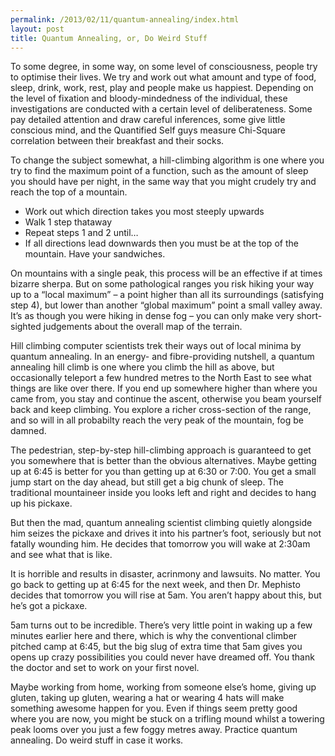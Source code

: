 ```yaml
---
permalink: /2013/02/11/quantum-annealing/index.html
layout: post
title: Quantum Annealing, or, Do Weird Stuff
---
```

To some degree, in some way, on some level of consciousness, people try to optimise their lives. We try and work out what amount and type of food, sleep, drink, work, rest, play and people make us happiest. Depending on the level of fixation and bloody-mindedness of the individual, these investigations are conducted with a certain level of deliberateness. Some pay detailed attention and draw careful inferences, some give little conscious mind, and the Quantified Self guys measure Chi-Square correlation between their breakfast and their socks.

To change the subject somewhat, a hill-climbing algorithm is one where you try to find the maximum point of a function, such as the amount of sleep you should have per night, in the same way that you might crudely try and reach the top of a mountain.

* Work out which direction takes you most steeply upwards
* Walk 1 step thataway
* Repeat steps 1 and 2 until…
* If all directions lead downwards then you must be at the top of the mountain. Have your sandwiches.

On mountains with a single peak, this process will be an effective if at times bizarre sherpa. But on some pathological ranges you risk hiking your way up to a “local maximum” – a point higher than all its surroundings (satisfying step 4), but lower than another “global maximum” point a small valley away. It’s as though you were hiking in dense fog – you can only make very short-sighted judgements about the overall map of the terrain.

Hill climbing computer scientists trek their ways out of local minima by quantum annealing. In an energy- and fibre-providing nutshell, a quantum annealing hill climb is one where you climb the hill as above, but occasionally teleport a few hundred metres to the North East to see what things are like over there. If you end up somewhere higher than where you came from, you stay and continue the ascent, otherwise you beam yourself back and keep climbing. You explore a richer cross-section of the range, and so will in all probabilty reach the very peak of the mountain, fog be damned.

The pedestrian, step-by-step hill-climbing approach is guaranteed to get you somewhere that is better than the obvious alternatives. Maybe getting up at 6:45 is better for you than getting up at 6:30 or 7:00. You get a small jump start on the day ahead, but still get a big chunk of sleep. The traditional mountaineer inside you looks left and right and decides to hang up his pickaxe.

But then the mad, quantum annealing scientist climbing quietly alongside him seizes the pickaxe and drives it into his partner’s foot, seriously but not fatally wounding him. He decides that tomorrow you will wake at 2:30am and see what that is like.

It is horrible and results in disaster, acrinmony and lawsuits. No matter. You go back to getting up at 6:45 for the next week, and then Dr. Mephisto decides that tomorrow you will rise at 5am. You aren’t happy about this, but he’s got a pickaxe.

5am turns out to be incredible. There’s very little point in waking up a few minutes earlier here and there, which is why the conventional climber pitched camp at 6:45, but the big slug of extra time that 5am gives you opens up crazy possibilities you could never have dreamed off. You thank the doctor and set to work on your first novel.

Maybe working from home, working from someone else’s home, giving up gluten, taking up gluten, wearing a hat or wearing 4 hats will make something awesome happen for you. Even if things seem pretty good where you are now, you might be stuck on a trifling mound whilst a towering peak looms over you just a few foggy metres away. Practice quantum annealing. Do weird stuff in case it works.
